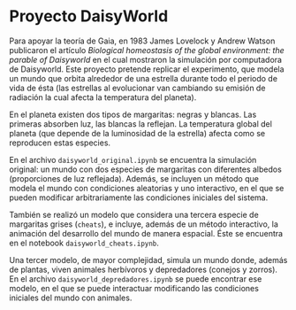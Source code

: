 # Proyecto DaisyWorld
Para apoyar la teoría de Gaia, en 1983 James Lovelock y Andrew Watson publicaron el artículo 
*Biological homeostasis of the global environment: the parable of Daisyworld* en el cual mostraron la simulación 
por computadora de Daisyworld. Este proyecto pretende replicar el experimento, que modela un mundo que orbita alrededor 
de una estrella durante todo el periodo de vida de ésta (las estrellas al evolucionar van cambiando su emisión de radiación
la cual afecta la temperatura del planeta). 

En el planeta existen dos tipos de margaritas: negras y blancas. Las primeras absorben luz, las blancas la reflejan. 
La temperatura global del planeta (que depende de la luminosidad de la estrella) afecta como se reproducen estas especies.

En el archivo `daisyworld_original.ipynb` se encuentra la simulación original: un mundo con dos especies de margaritas con diferentes albedos (proporciones de luz reflejada). Además, se incluyen un método que modela el mundo con condiciones aleatorias y uno interactivo, en el que se pueden modificar arbitrariamente las condiciones iniciales del sistema.

También se realizó un modelo que considera una tercera especie de margaritas grises (`cheats`), e incluye, además de un 
método interactivo, la animación del desarrollo del mundo de manera espacial. Éste se encuentra en el notebook `daisyworld_cheats.ipynb`.

Una tercer modelo, de mayor complejidad, simula un mundo donde, además de plantas, viven animales herbívoros y depredadores
(conejos y zorros). En el archivo `daisyworld_depredadores.ipynb` se puede encontrar ese modelo, en el que se puede interactuar modificando las condiciones iniciales del mundo con animales.
